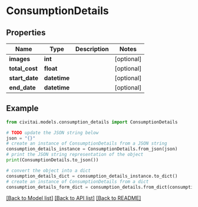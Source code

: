 # ConsumptionDetails


## Properties

Name | Type | Description | Notes
------------ | ------------- | ------------- | -------------
**images** | **int** |  | [optional] 
**total_cost** | **float** |  | [optional] 
**start_date** | **datetime** |  | [optional] 
**end_date** | **datetime** |  | [optional] 

## Example

```python
from civitai.models.consumption_details import ConsumptionDetails

# TODO update the JSON string below
json = "{}"
# create an instance of ConsumptionDetails from a JSON string
consumption_details_instance = ConsumptionDetails.from_json(json)
# print the JSON string representation of the object
print(ConsumptionDetails.to_json())

# convert the object into a dict
consumption_details_dict = consumption_details_instance.to_dict()
# create an instance of ConsumptionDetails from a dict
consumption_details_form_dict = consumption_details.from_dict(consumption_details_dict)
```
[[Back to Model list]](../README.md#documentation-for-models) [[Back to API list]](../README.md#documentation-for-api-endpoints) [[Back to README]](../README.md)



